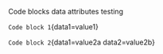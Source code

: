 Code blocks data attributes testing

`Code block 1`{data1=value1}

`Code block 2`{data1=value2a data2=value2b}